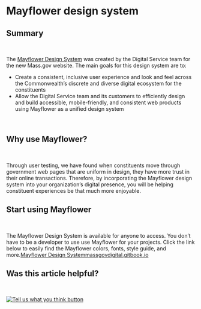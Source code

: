# Mayflower design system

## Summary <a id="summary"></a>

‌

The [Mayflower Design System](https://massgovdigital.gitbook.io/mayflower/) was created by the Digital Service team for the new Mass.gov website. The main goals for this design system are to:‌

* Create a consistent, inclusive user experience and look and feel across the Commonwealth’s discrete and diverse digital ecosystem for the constituents
* Allow the Digital Service team and its customers to efficiently design and build accessible, mobile-friendly, and consistent web products using Mayflower as a unified design system

‌

## Why use Mayflower? <a id="why-use-mayflower"></a>

‌

Through user testing, we have found when constituents move through government web pages that are uniform in design, they have more trust in their online transactions. Therefore, by incorporating the Mayflower design system into your organization’s digital presence, you will be helping constituent experiences be that much more enjoyable.‌

## Start using Mayflower <a id="start-using-mayflower"></a>

‌

The Mayflower Design System is available for anyone to access. You don’t have to be a developer to use use Mayflower for your projects. Click the link below to easily find the Mayflower colors, fonts, style guide, and more.[Mayflower Design Systemmassgovdigital.gitbook.io](https://massgovdigital.gitbook.io/mayflower/)‌

## Was this article helpful? <a id="was-this-article-helpful"></a>

‌

​[​![Tell us what you think button](https://blobscdn.gitbook.com/v0/b/gitbook-28427.appspot.com/o/assets%2F-LJ04qJGAHkvdE13BfdG%2F-LSz77NBAwnSNpMPT3df%2F-LSz7xSmyKXltd4avaCt%2FKB%20survey%20button%20POC%202.png?alt=media&token=8d071cab-8b95-48a3-a332-13e3fc8d9f96)​](https://massgov.formstack.com/forms/mass_gov_knowledge_base_feedback?article=mayflower-design-system)​[  
](https://app.gitbook.com/@massgovdigital/s/knowledge-base/~/drafts/-LlDIMokOLPlXiiLs5DS/primary/digital-service-resources-1/mass.gov-user-group-meetings/user-group-meeting-june-10-2019/breakout-session-notes/what-content-type-should-i-use-breakout-session)

